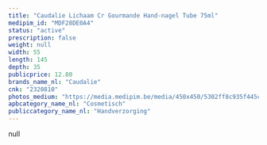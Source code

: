 ```yaml
---
title: "Caudalie Lichaam Cr Gourmande Hand-nagel Tube 75ml"
medipim_id: "MDF28DE0A4"
status: "active"
prescription: false
weight: null
width: 55
length: 145
depth: 35
publicprice: 12.80
brands_name_nl: "Caudalie"
cnk: "2320810"
photos_medium: "https://media.medipim.be/media/450x450/5302ff8c935f445c4d71bdd4f08d0522.jpg"
apbcategory_name_nl: "Cosmetisch"
publiccategory_name_nl: "Handverzorging"
---
```

null
